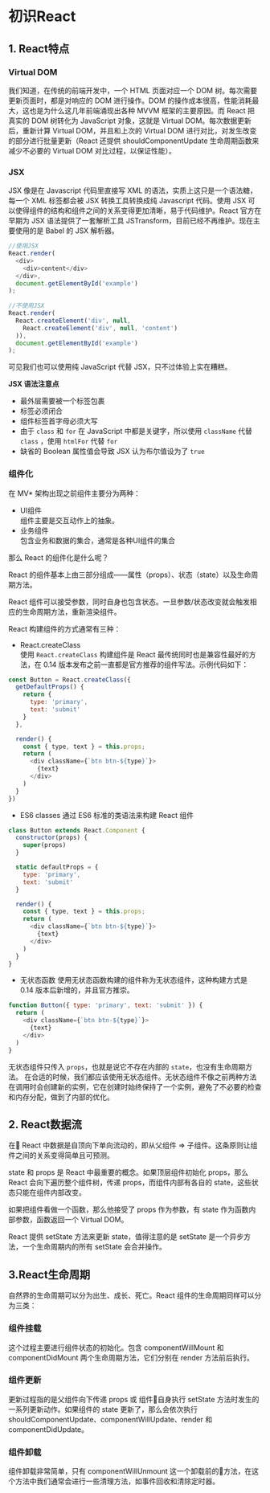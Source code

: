 # 初识React

## 1. React特点
### Virtual DOM
我们知道，在传统的前端开发中，一个 HTML 页面对应一个 DOM 树。每次需要更新页面时，都是对响应的 DOM 进行操作。DOM 的操作成本很高，性能消耗最大，这也是为什么这几年前端涌现出各种 MVVM 框架的主要原因。而 React 把真实的 DOM 树转化为 JavaScript 对象，这就是 Virtual DOM。每次数据更新后，重新计算 Virtual DOM，并且和上次的 Virtual DOM 进行对比，对发生改变的部分进行批量更新（React 还提供 shouldComponentUpdate 生命周期函数来减少不必要的 Virtual DOM 对比过程，以保证性能）。
### JSX
JSX 像是在 Javascript 代码里直接写 XML 的语法，实质上这只是一个语法糖，每一个 XML 标签都会被 JSX 转换工具转换成纯 Javascript 代码。使用 JSX 可以使得组件的结构和组件之间的关系变得更加清晰，易于代码维护。React 官方在早期为 JSX 语法提供了一套解析工具 JSTransform，目前已经不再维护。现在主要使用的是 Babel 的 JSX 解析器。

```javascript
//使用JSX
React.render(
  <div>
    <div>content</div>
  </div>,
  document.getElementById('example')
);
 
//不使用JSX
React.render(
  React.createElement('div', null,
    React.createElement('div', null, 'content')
  )),
  document.getElementById('example')
);
```

可见我们也可以使用纯 JavaScript 代替 JSX，只不过体验上实在糟糕。

**JSX 语法注意点**
* 最外层需要被一个标签包裹
* 标签必须闭合
* 组件标签首字母必须大写
* 由于 `class` 和 `for` 在 JavaScript 中都是关键字，所以使用 `className` 代替 `class` ，使用 `htmlFor` 代替 `for`
* 缺省的 Boolean 属性值会导致 JSX 认为布尔值设为了 `true`
### 组件化
在 MV* 架构出现之前组件主要分为两种：
* UI组件  
  组件主要是交互动作上的抽象。
* 业务组件  
  包含业务和数据的集合，通常是各种UI组件的集合  

那么 React 的组件化是什么呢？

React 的组件基本上由三部分组成——属性（props）、状态（state）以及生命周期方法。

React 组件可以接受参数，同时自身也包含状态。一旦参数/状态改变就会触发相应的生命周期方法，重新渲染组件。

React 构建组件的方式通常有三种：
* React.createClass  
  使用 `React.createClass` 构建组件是 React 最传统同时也是兼容性最好的方法，在 0.14 版本发布之前一直都是官方推荐的组件写法。示例代码如下：

```javascript
const Button = React.createClass({
  getDefaultProps() {
    return {
      type: 'primary',
      text: 'submit'
    }
  },

  render() {
    const { type, text } = this.props;
    return (
      <div className={`btn btn-${type}`}>
        {text}
      </div>
    )
  }
})
```

* ES6 classes
  通过 ES6 标准的类语法来构建 React 组件

```javascript
class Button extends React.Component {
  constructor(props) {
    super(props)
  }

  static defaultProps = {
    type: 'primary',
    text: 'submit'
  }

  render() {
    const { type, text } = this.props;
    return (
      <div className={`btn btn-${type}`}>
        {text}
      </div>
    )
  }
}
```
* 无状态函数
  使用无状态函数构建的组件称为无状态组件，这种构建方式是 0.14 版本后新增的，并且官方推崇。

```javascript
function Button({ type: 'primary', text: 'submit' }) {
  return (
    <div className={`btn btn-${type}`}>
      {text}
    </div>
  )
}
```

无状态组件只传入 `props`，也就是说它不存在内部的 `state`，也没有生命周期方法。
在合适的时候，我们都应该使用无状态组件。无状态组件不像之前两种方法在调用时会创建新的实例，它在创建时始终保持了一个实例，避免了不必要的检查和内存分配，做到了内部的优化。

## 2. React数据流
在 React 中数据是自顶向下单向流动的，即从父组件 => 子组件。这条原则让组件之间的关系变得简单且可预测。

state 和 props 是 React 中最重要的概念。如果顶层组件初始化 props，那么 React 会向下遍历整个组件树，传递 props，而组件内部有各自的 state，这些状态只能在组件内部改变。

如果把组件看做一个函数，那么他接受了 props 作为参数，有 state 作为函数内部参数，函数返回一个 Virtual DOM。

React 提供 setState 方法来更新 state，值得注意的是 setState 是一个异步方法，一个生命周期内的所有 setState 会合并操作。

## 3.React生命周期
自然界的生命周期可以分为出生、成长、死亡。React 组件的生命周期同样可以分为三类：

### 组件挂载
这个过程主要进行组件状态的初始化。包含 componentWillMount 和 componentDidMount 两个生命周期方法，它们分别在 render 方法前后执行。

### 组件更新
更新过程指的是父组件向下传递 props 或 组件自身执行 setState 方法时发生的一系列更新动作。如果组件的 state 更新了，那么会依次执行 shouldComponentUpdate、componentWillUpdate、render 和 componentDidUpdate。

### 组件卸载
组件卸载非常简单，只有 componentWillUnmount 这一个卸载前的方法，在这个方法中我们通常会进行一些清理方法，如事件回收和清除定时器。